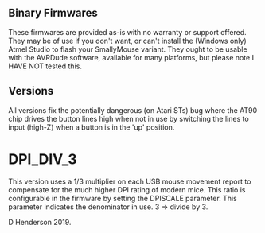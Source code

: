 ## Binary Firmwares

These firmwares are provided as-is with no warranty or support offered. They may be of use if you don't want, or can't install the (Windows only) Atmel Studio to flash your SmallyMouse variant. They ought to be usable with the AVRDude software, available for many platforms, but please note I HAVE NOT tested this.

## Versions

All versions fix the potentially dangerous (on Atari STs) bug where the AT90 chip drives the button lines high when not in use by switching the lines to input (high-Z) when a button is in the 'up' position.

# DPI_DIV_3

This version uses a 1/3 multiplier on each USB mouse movement report to compensate for the much higher DPI rating of modern mice. This ratio is configurable in the firmware by setting the DPISCALE parameter. This parameter indicates the denominator in use. 3 => divide by 3.

D Henderson 2019.

